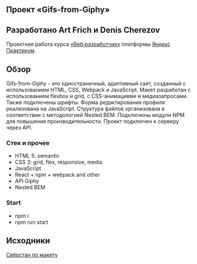## Проект «Gifs-from-Giphy»

## Разработано Art Frich и Denis Cherezov

Проектная работа курса [«Веб‑разработчик»](https://practicum.yandex.ru/web/ "Курс «Веб‑разработчик» — Яндекс Практикум") платформы [Яндекс Практикум](https://practicum.yandex.ru/ "Яндекс Практикум").   

## Обзор
Gifs-from-Giphy - это одностраничный, адаптивный сайт, созданный с использованием HTML, CSS, Webpack и JavaScript. Макет разработан с использованием flexbox и grid, с CSS-анимациями и медиазапросами. Также подключены шрифты. Форма редактирования профиля реализована на JavaScript. Структура файлов организована в соответствии с методологией Nested BEM. Подключены модули NPM для повышения производительности. Проект подключен к серверу через API.

### Стек и прочее
* HTML 5: semantic
* CSS 3: grid, flex, responsive, media
* JavaScript
* React + npm + webpack and other
* API Giphy
* Nested BEM

 ### Start 
* npm i
* npm run start

## Исходники
[Свёрстан по макету](https://www.figma.com/file/2cn9N9jSkmxD84oJik7xL7/JavaScript.-Sprint-4?node-id=0%3A1)